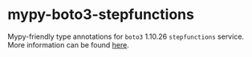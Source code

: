 # mypy-boto3-stepfunctions

Mypy-friendly type annotations for `boto3` 1.10.26 `stepfunctions` service.
More information can be found [here](https://github.com/vemel/mypy_boto3).